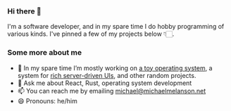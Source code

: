 ### Hi there 👋

I'm a software developer, and in my spare time I do hobby programming of various kinds. I've pinned a few of my projects below 👇🏻.

### Some more about me

- 🔭 In my spare time I’m mostly working on [a toy operating system](https://github.com/michaelmelanson/panda), a system for [rich server-driven UIs](https://github.com/michaelmelanson/pinhole), and other random projects.
- 💬 Ask me about React, Rust, operating system development
- 📫 You can reach me by emailing michael@michaelmelanson.net
- 😄 Pronouns: he/him
<!--
- 👯 I’m looking to collaborate on ...
- 🤔 I’m looking for help with ...
- ⚡ Fun fact: ...
-->
